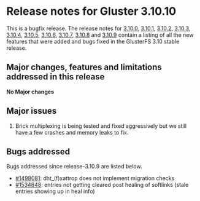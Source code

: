 # Release notes for Gluster 3.10.10

This is a bugfix release. The release notes for [3.10.0](3.10.0.md), [3.10.1](3.10.1.md), [3.10.2](3.10.2.md), [3.10.3](3.10.3.md),
[3.10.4](3.10.4.md), [3.10.5](3.10.5.md), [3.10.6](3.10.6.md), [3.10.7](3.10.7.md), [3.10.8](3.10.8.md) and [3.10.9](3.10.9.md) contain a listing of all
the new features that were added and bugs fixed in the GlusterFS
3.10 stable release.

## Major changes, features and limitations addressed in this release

**No Major changes**

## Major issues

1. Brick multiplexing is being tested and fixed aggressively but we still have a
   few crashes and memory leaks to fix.

## Bugs addressed

Bugs addressed since release-3.10.9 are listed below.

- [#1498081](https://bugzilla.redhat.com/1498081): dht\_(f)xattrop does not implement migration checks
- [#1534848](https://bugzilla.redhat.com/1534848): entries not getting cleared post healing of softlinks (stale entries showing up in heal info)
